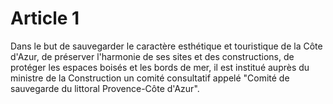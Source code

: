 # Article 1

Dans le but de sauvegarder le caractère esthétique et touristique de la Côte d'Azur, de préserver l'harmonie de ses sites et des constructions, de protéger les espaces boisés et les bords de mer, il est institué auprès du ministre de la Construction un comité consultatif appelé "Comité de sauvegarde du littoral Provence-Côte d'Azur".
